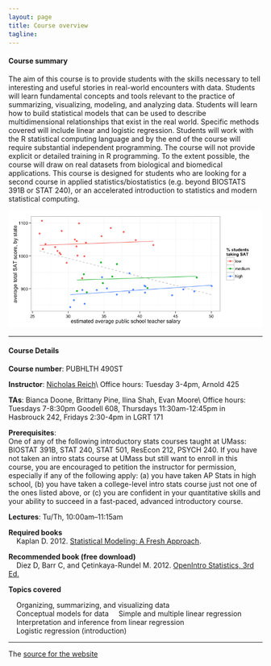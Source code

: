 ```yaml
---
layout: page
title: Course overview
tagline: 
---
```



#### Course summary
The aim of this course is to provide students with the skills necessary to tell interesting and useful stories in real-world encounters with data. Students will learn fundamental concepts and tools relevant to the practice of summarizing, visualizing, modeling, and analyzing data. Students will learn how to build statistical models that can be used to describe multidimensional relationships that exist in the real world. Specific methods covered will include linear and logistic regression. Students will work with the R statistical computing language and by the end of the course will require substantial independent programming. The course will not provide explicit or detailed training in R programming. To the extent possible, the course will draw on real datasets from biological and biomedical applications. This course is designed for students who are looking for a second course in applied statistics/biostatistics (e.g. beyond BIOSTATS 391B or STAT 240), or an accelerated introduction to statistics and modern statistical computing. 

<img src="cover-image.png" width="600"/>


---

#### Course Details

**Course number**: PUBHLTH 490ST 

**Instructor**: [Nicholas Reich](http://reichlab.io)\\
Office hours: Tuesday 3-4pm, Arnold 425

**TAs**: Bianca Doone, Brittany Pine, Ilina Shah, Evan Moore\\
Office hours: Tuesdays 7-8:30pm Goodell 608, Thursdays 11:30am-12:45pm in Hasbrouck 242, Fridays 2:30-4pm in LGRT 171

**Prerequisites**: <br> 
One of any of the following introductory stats courses taught at UMass: BIOSTAT 391B, STAT 240, STAT 501, ResEcon 212, PSYCH 240. If you have not taken an intro stats course at UMass but still want to enroll in this course, you are encouraged to petition the instructor for permission, especially if any of the following apply: (a) you have taken AP Stats in high school, (b) you have taken a college-level intro stats course just not one of the ones listed above, or (c) you are confident in your quantitative skills and your ability to succeed in a fast-paced, advanced introductory course.

**Lectures**: Tu/Th, 10:00am&ndash;11:15am

**Required books** <br>
&nbsp; &nbsp; Kaplan D. 2012. [Statistical Modeling: A Fresh Approach](http://www.mosaic-web.org/go/StatisticalModeling/). 

**Recommended book (free download)** <br>
&nbsp; &nbsp; Diez D, Barr C, and &Ccedil;etinkaya-Rundel M. 2012. [OpenIntro Statistics, 3rd Ed.](http://www.openintro.org/stat/index.php)


**Topics covered**<br>

&nbsp; &nbsp; Organizing, summarizing, and visualizing data<br>
&nbsp; &nbsp; Conceptual models for data
&nbsp; &nbsp; Simple and multiple linear regression <br>
&nbsp; &nbsp; Interpretation and inference from linear regression <br>
&nbsp; &nbsp; Logistic regression (introduction) <br>

---

The [source for the website](https://github.com/nickreich/data-stories) 
